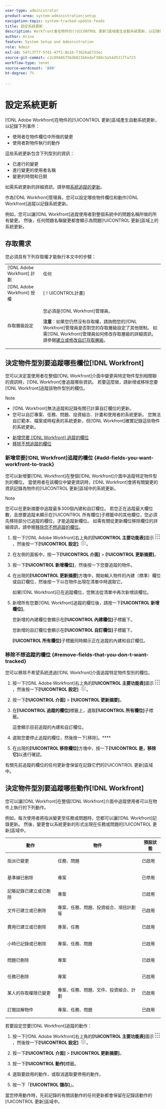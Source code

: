 ```yaml
---
user-type: administrator
product-area: system-administration;setup
navigation-topic: system-tracked-update-feeds
title: 設定系統更新
description: Workfront會在物件的[!UICONTROL 更新]區域產生自動系統更新，以記錄使用者對物件執行的變更。 作為 [!DNL Workfront] 管理員，您可以設定哪些物件欄位和動作 [!DNL Workfront] 追蹤以記錄系統更新。
author: Alina
feature: System Setup and Administration
role: Admin
exl-id: 54fc3f77-57d1-47f1-8e16-73626a6733ec
source-git-commit: c2c09486756db021b6edaf380c5a54d531ffa723
workflow-type: tm+mt
source-wordcount: '889'
ht-degree: 7%

---
```


# 設定系統更新

[!DNL Adobe Workfront]在物件的[!UICONTROL 更新]區域產生自動系統更新，以記錄下列事件：

* 使用者在物件欄位中所做的變更
* 使用者對物件執行的動作

這些系統更新包含下列型別的資訊：

* 已進行的變更
* 進行變更的使用者名稱
* 變更的時間和日期

如需系統更新的詳細資訊，請參閱[系統追蹤的更新](../system-tracked-update-feeds/system-tracked-update-feeds.md)。

作為[!DNL Workfront]管理員，您可以設定哪些物件欄位和動作[!DNL Workfront]追蹤以記錄系統更新。

例如，您可以讓[!DNL Workfront]追蹤使用者對整個系統中的問題名稱所做的所有變更。 然後，任何問題名稱變更都會顯示為問題[!UICONTROL 更新]區域上的系統更新。

## 存取需求

您必須具有下列存取權才能執行本文中的步驟：

<table style="table-layout:auto"> 
 <col> 
 <col> 
 <tbody> 
  <tr> 
   <td role="rowheader">[!DNL Adobe Workfront] 計劃</td> 
   <td>任何</td> 
  </tr> 
  <tr> 
   <td role="rowheader">[!DNL Adobe Workfront] 授權</td> 
   <td>[！UICONTROL計畫]</td> 
  </tr> 
  <tr> 
   <td role="rowheader">存取層級設定</td> 
   <td> <p>您必須是[!DNL Workfront]管理員。</p> <p><b>注意</b>：如果您仍然沒有存取權，請詢問您的[!DNL Workfront]管理員是否對您的存取層級設定了其他限制。 如需[!DNL Workfront]管理員如何修改存取層級的詳細資訊，請參閱<a href="../../../administration-and-setup/add-users/configure-and-grant-access/create-modify-access-levels.md" class="MCXref xref">建立或修改自訂存取層級</a>。</p> </td> 
  </tr> 
 </tbody> 
</table>

## 決定物件型別要追蹤哪些欄位[!DNL Workfront]

您可以決定當使用者在整個[!DNL Workfront]介面中變更與特定物件型別相關聯的資訊時，[!DNL Workfront]會追蹤哪些資訊。 若要這麼做，請新增或移除您要[!DNL Workfront]追蹤該物件型別的欄位。

>[!NOTE]
>
>* [!DNL Workfront]無法追蹤和記錄有關已計算自訂欄位的更新。
>* 您可以自訂專案、任務、問題、投資組合、計畫和使用者的系統更新。 您無法自訂範本、檔案或時程表的系統更新，但[!DNL Workfront]確實記錄這些物件的系統更新。
>



* [新增您要 [!DNL Workfront] 追蹤的欄位](#add-fields-you-want-workfront-to-track)
* [移除不想追蹤的欄位](#remove-fields-that-you-don-t-want-tracked)

### 新增您要[!DNL Workfront]追蹤的欄位 {#add-fields-you-want-workfront-to-track}

您可以新增要[!DNL Workfront]在整個[!DNL Workfront]介面中追蹤特定物件型別的欄位。 當使用者在該欄位中變更資訊時，[!DNL Workfront]會將有關變更的資訊記錄為物件的[!UICONTROL 更新]區域中的系統更新。

>[!NOTE]
>
>您可以在更新摘要中追蹤最多300個內建和自訂欄位。 若您正在追蹤最大欄位數，且想要追蹤未顯示在[!UICONTROL 所有欄位]子標籤中的其他欄位，您必須先移除部分已追蹤的欄位，才能追蹤新欄位。 如需有關從更新欄位移除欄位的詳細資訊，請參閱[移除您不想追蹤的欄位](#remove-fields-that-you-don-t-want-tracked)。

1. 按一下[!DNL Adobe Workfront]右上角的&#x200B;**[!UICONTROL 主要功能表]**&#x200B;圖示![](assets/main-menu-icon.png)，然後按一下&#x200B;**[!UICONTROL 設定]** ![](assets/gear-icon-settings.png)。

1. 在左側的面板中，按一下&#x200B;**[!UICONTROL 介面]** > **[!UICONTROL 更新摘要]**。

1. 按&#x200B;一下&#x200B;**[!UICONTROL 新增欄位]**，然後按一下您要追蹤的物件。

1. 在出現的&#x200B;**[!UICONTROL 更新摘要]**&#x200B;方塊中，開始輸入物件的內建（標準）欄位或自訂欄位，然後按一下以在物件出現在清單中時選取它。

   如果[!DNL Workfront]已在追蹤欄位，您無法從清單中再次新增該欄位。

1. 新增所有您要[!DNL Workfront]追蹤的欄位後，請按一下&#x200B;**[!UICONTROL 新增欄位]**。

   您新增的內建欄位會顯示在&#x200B;**[!UICONTROL 內建欄位]**&#x200B;子標籤下。

   您新增的自訂欄位會顯示在&#x200B;**[!UICONTROL 自訂欄位]**&#x200B;子標籤下。

   **[!UICONTROL 所有欄位]**&#x200B;子標籤同時顯示正在追蹤的內建和自訂欄位。

### 移除不想追蹤的欄位 {#remove-fields-that-you-don-t-want-tracked}

您可以移除不希望系統透過[!DNL Workfront]介面追蹤特定物件型別的欄位。

1. 按一下[!DNL Adobe Workfront]右上角的&#x200B;**[!UICONTROL 主要功能表]**&#x200B;圖示![](assets/main-menu-icon.png)，然後按一下&#x200B;**[!UICONTROL 設定]** ![](assets/gear-icon-settings.png)。

1. 按一下&#x200B;**[!UICONTROL 介面]** > **[!UICONTROL 更新摘要]**。

1. 在&#x200B;**[!UICONTROL 追蹤的欄位]**&#x200B;標籤上，選取&#x200B;**[!UICONTROL 所有欄位]**&#x200B;子標籤。

   這會顯示目前追蹤的內建和自訂欄位。

1. 選取您要停止追蹤的欄位，然後按一下[移除]。****

1. 在出現的&#x200B;**[!UICONTROL 移除欄位]**&#x200B;方塊中，按一下&#x200B;**[!UICONTROL 是，移除它]**&#x200B;以進行確認。

有關先前追蹤的欄位的任何更新會保留在記錄它們的[!UICONTROL 更新]區域中。

## 決定物件型別要追蹤哪些動作[!DNL Workfront]

您可以讓[!DNL Workfront]在整個[!DNL Workfront]介面中追蹤使用者可以在物件上執行的下列動作。

例如，每次使用者將指派變更至任務或問題時，您都可以讓[!DNL Workfront]記錄更新。 然後，變更會以系統更新的形式出現在任務或問題的[!UICONTROL 更新]區域中。

<table style="table-layout:auto"> 
 <col> 
 <col> 
 <col> 
 <thead> 
  <tr> 
   <th><strong>動作</strong> </th> 
   <th><strong>物件</strong> </th> 
   <th><strong>預設狀態</strong> </th> 
  </tr> 
 </thead> 
 <tbody> 
  <tr> 
   <td>指派已變更</td> 
   <td>任務、問題</td> 
   <td> <p>已啟用</p> </td> 
  </tr> 
  <tr> 
   <td>基準線已刪除</td> 
   <td>專案</td> 
   <td> <p>已停用</p> </td> 
  </tr> 
  <tr> 
   <td>記賬記錄已建立或已刪除</td> 
   <td>專案</td> 
   <td> <p>已啟用</p> </td> 
  </tr> 
  <tr> 
   <td>文件已建立或已刪除</td> 
   <td>專案、任務、問題、投資組合、項目計劃等</td> 
   <td> <p>已啟用</p> </td> 
  </tr> 
  <tr> 
   <td>費用已建立或已刪除</td> 
   <td>專案、任務</td> 
   <td> <p>已啟用</p> </td> 
  </tr> 
  <tr> 
   <td>小時已記錄或已刪除</td> 
   <td>專案、任務、問題</td> 
   <td> <p>已啟用</p> </td> 
  </tr> 
  <tr> 
   <td>問題已刪除</td> 
   <td>專案</td> 
   <td> <p>已啟用</p> </td> 
  </tr> 
  <tr> 
   <td>任務已刪除</td> 
   <td>專案</td> 
   <td> <p>已啟用</p> </td> 
  </tr> 
  <tr> 
   <td>某人的存取權限已變更</td> 
   <td>專案、任務、問題、文件、投資組合、計劃</td> 
   <td> <p>已啟用</p> </td> 
  </tr> 
  <tr> 
   <td>訂閱註解物件</td> 
   <td>專案、任務、問題</td> 
   <td> <p>已啟用</p> </td> 
  </tr> 
 </tbody> 
</table>

若要設定您要[!DNL Workfront]追蹤的動作：

1. 按一下[!DNL Adobe Workfront]右上角的&#x200B;**[!UICONTROL 主要功能表]**&#x200B;圖示![](assets/main-menu-icon.png)，然後按一下&#x200B;**[!UICONTROL 設定]** ![](assets/gear-icon-settings.png)。

1. 按一下&#x200B;**[!UICONTROL 介面]** > **[!UICONTROL 更新摘要]**。

1. 按一下&#x200B;**[!UICONTROL 動作]**&#x200B;標籤。

1. 選取要啟用的動作，或取消選取要停用的動作。
1. 按一下「**[!UICONTROL 儲存]**」。

當您停用動作時，先前記錄的有關該動作的任何更新都會保留在記錄該動作的[!UICONTROL 更新]區域中。
